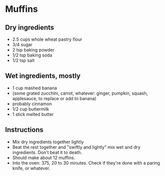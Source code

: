 Muffins
=======

Dry ingredients
---------------

* 2.5 cups whole wheat pastry flour
* 3/4 sugar
* 2 tsp baking powder
* 1/2 tsp baking soda
* 1/2 tsp salt

Wet ingredients, mostly
-----------------------

* 1 cup mashed banana
* (some grated zucchini, carrot, whatever: ginger, pumpkin, squash, applesauce, to replace or add to banana)
* probably cinnamon
* 1/2 cup buttermilk
* 1 stick melted butter

Instructions
------------

* Mix dry ingredients together lightly
* Beat the rest together and "swiftly and lightly" mix wet and dry ingredients. Don't beat it to death.
* Should make about 12 muffins.
* Into the oven: 375, 20 to 30 minutes. Check if they're done with a paring knife, or whatever.

